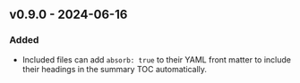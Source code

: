## v0.9.0 - 2024-06-16
### Added
- Included files can add `absorb: true` to their YAML front matter to include their headings in the summary TOC automatically.
